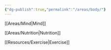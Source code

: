 ```yaml
---
{"dg-publish":true,"permalink":"/areas/body/"}
---
```


[[Areas/Mind\|Mind]]

[[Areas/Nutrition\|Nutrition]]

[[Resources/Exercise\|Exercise]]